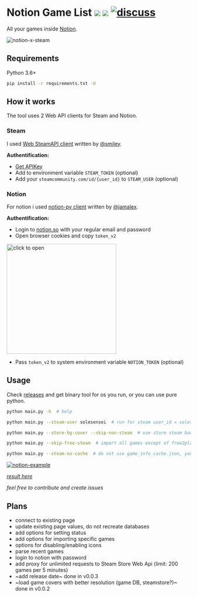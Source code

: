 # Notion Game List ![](https://img.shields.io/badge/version-0.0.4-blue) ![](https://travis-ci.org/solesensei/notion-game-list.svg?branch=master) [![discuss](https://img.shields.io/reddit/subreddit-subscribers/notion?style=social)](https://www.reddit.com/r/Notion/comments/jiy1sb/notion_games_list/?utm_source=share&utm_medium=web2x&context=3)


All your games inside [Notion](https://www.notion.so/solesensei/Notion-Game-List-generated-0d0d39993755415bb8812563a2781d84).

![notion-x-steam](https://user-images.githubusercontent.com/24857057/87418150-eb088280-c5d9-11ea-87b1-ab77979a1b25.png)

## Requirements

Python 3.6+

```bash
pip install -r requirements.txt -U
```

## How it works

The tool uses 2 Web API clients for Steam and Notion.  

### Steam

I used [Web SteamAPI client](https://github.com/smiley/steamapi) written by [@smiley](https://github.com/smiley).

**Authentification:**
- [Get APIKey](https://steamcommunity.com/dev/apikey)
- Add to environment variable `STEAM_TOKEN` (optional)
- Add your `steamcommunity.com/id/{user_id}` to `STEAM_USER` (optional)

### Notion

For notion i used [notion-py client](https://github.com/jamalex/notion-py) written by [@jamalex](https://github.com/jamalex).

**Authentification:**

- Login to [notion.so](https://notion.so) with your regular email and password
- Open browser cookies and copy `token_v2`
<img src="https://user-images.githubusercontent.com/24857057/87415393-b4c90400-c5d5-11ea-9f67-79983a95bce9.png" alt="click to open" width="300">

- Pass `token_v2` to system environment variable `NOTION_TOKEN` (optional)

## Usage

Check [releases](https://github.com/solesensei/notion-game-list/releases/latest) and get binary tool for os you run, or you can use pure python.

```bash
python main.py -h  # help

python main.py --steam-user solesensei  # run for steam user_id = solesensei

python main.py --store-bg-cover --skip-non-steam  # use store steam background as cover and skip games that are no longer in store

python main.py --skip-free-steam  # import all games except of free2play

python main.py --steam-no-cache  # do not use game_info_cache.json, you can also remove the file
```

[![notion-example](https://user-images.githubusercontent.com/24857057/87416955-21450280-c5d8-11ea-976e-3242bc61ec49.png)](https://www.notion.so/solesensei/Notion-Game-List-generated-0d0d39993755415bb8812563a2781d84)

_[result here](https://www.notion.so/solesensei/Notion-Game-List-generated-0d0d39993755415bb8812563a2781d84)_

_feel free to contribute and create issues_

## Plans

- connect to existing page
- update existing page values, do not recreate databases
- add options for setting status
- add options for importing specific games
- options for disabling/enabling icons
- parse recent games
- login to notion with password
- add proxy for unlimited requests to Steam Store Web Api (limit: 200 games per 5 minutes)
- ~add release date~ done in v0.0.3
- ~load game covers with better resolution (game DB, steamstore?)~ done in v0.0.2
